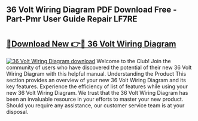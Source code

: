 ## 36 Volt Wiring Diagram PDF Download Free - Part-Pmr User Guide Repair LF7RE

# <h2><a href="http://dfm60l0.blite.top/?on=36+Volt+Wiring+Diagram">🔗Download New 👉🔴 36 Volt Wiring Diagram</a></h2>

[![36 Volt Wiring Diagram download](https://i.imgur.com/lujVjoI.png)](http://dfm60l0.blite.top/?on=36+Volt+Wiring+Diagram)
Welcome to the Club! Join the community of users who have discovered the potential of their new 36 Volt Wiring Diagram with this helpful manual. Understanding the Product This section provides an overview of your new 36 Volt Wiring Diagram and its key features. Experience the efficiency of list of features while using your new 36 Volt Wiring Diagram. We trust that the 36 Volt Wiring Diagram has been an invaluable resource in your efforts to master your new product. Should you require any assistance, our customer service team is at your disposal.
